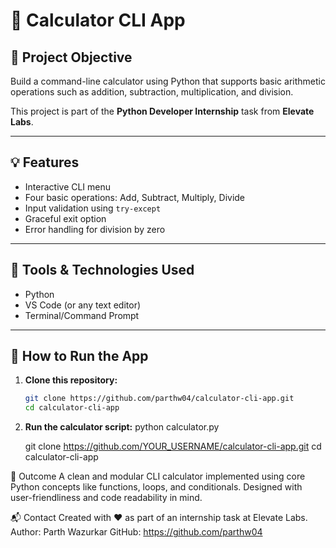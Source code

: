 # 🧮 Calculator CLI App

## 📌 Project Objective
Build a command-line calculator using Python that supports basic arithmetic operations such as addition, subtraction, multiplication, and division.

This project is part of the **Python Developer Internship** task from **Elevate Labs**.

---

## 💡 Features

- Interactive CLI menu
- Four basic operations: Add, Subtract, Multiply, Divide
- Input validation using `try-except`
- Graceful exit option
- Error handling for division by zero

---

## 🧾 Tools & Technologies Used

- Python
- VS Code (or any text editor)
- Terminal/Command Prompt

---

## 🚀 How to Run the App

1. **Clone this repository:**
   ```bash
   git clone https://github.com/parthw04/calculator-cli-app.git
   cd calculator-cli-app

2. **Run the calculator script:**
   python calculator.py

   git clone https://github.com/YOUR_USERNAME/calculator-cli-app.git
   cd calculator-cli-app

📣 Outcome
A clean and modular CLI calculator implemented using core Python concepts like functions, loops, and conditionals. Designed with user-friendliness and code readability in mind.

📬 Contact
Created with ❤️ as part of an internship task at Elevate Labs.
Author: Parth Wazurkar
GitHub: https://github.com/parthw04

